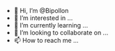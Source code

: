 - 👋 Hi, I’m @Bipollon
- 👀 I’m interested in ...
- 🌱 I’m currently learning ...
- 💞️ I’m looking to collaborate on ...
- 📫 How to reach me ...

<!---
Bipollon/Bipollon is a ✨ special ✨ repository because its `README.md` (this file) appears on your GitHub profile.
You can click the Preview link to take a look at your changes.
--->
